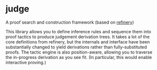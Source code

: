 # judge

A proof search and construction framework (based on [refinery](https://hackage.haskell.org/package/refinery))

This library allows you to define inference rules and sequence them into proof tactics to produce judgement derivation trees. It takes a lot of the core definitions from refinery, but the internals and interface have been substantially changed to yield derivations rather than fully-substituted proofs. The tactic engine is also position-aware, allowing you to traverse the in-progress derivation as you see fit. (In particular, this would enable interactive proving.)
